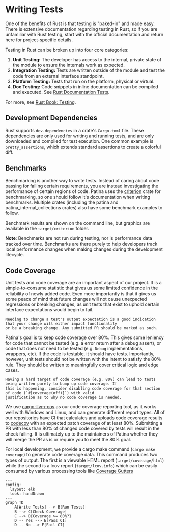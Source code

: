 # Writing Tests

One of the benefits of Rust is that testing is "baked-in" and made easy. There is extensive documentation regarding
testing in Rust, so if you are unfamiliar with Rust testing, start with the official documentation and return here
for project-specific details.

Testing in Rust can be broken up into four core categories:

1. **Unit Testing:** The developer has access to the internal, private state of the module to ensure the internals
   work as expected.
2. **Integration Testing:** Tests are written outside of the module and test the code from an external interface
   standpoint.
3. **Platform Testing:** Tests that run on the platform, physical or virtual.
4. **Doc Testing:** Code snippets in inline documentation can be compiled and executed. See
   [Rust Documentation Tests](https://doc.rust-lang.org/rustdoc/write-documentation/documentation-tests.html).

For more, see [Rust Book: Testing](https://doc.rust-lang.org/rust-by-example/testing.html).

## Development Dependencies

Rust supports `dev-dependencies` in a crate's `Cargo.toml` file. These dependencies are only used for writing and
running tests, and are only downloaded and compiled for test execution. One common example is `pretty_assertions`,
which extends standard assertions to create a colorful diff.

## Benchmarks

Benchmarking is another way to write tests. Instead of caring about code passing for failing certain requirements, you
are instead investigating the performance of certain regions of code. Patina uses the [criterion](https://crates.io/crates/criterion)
crate for benchmarking, so one should follow it's documentation when writing benchmarks. Multiple crates (including the
patina and patina_internal_collections crates) also have some benchmark examples to follow.

Benchmark results are shown on the command line, but graphics are available in the `target/criterion` folder.

**Note**: Benchmarks are not run during testing, nor is performance data tracked over time. Benchmarks are there purely
to help developers track local performance changes when making changes during the development lifecycle.

## Code Coverage

Unit tests and code coverage are an important aspect of our project. It is a simple-to-consume statistic that gives us
some limited confidence in the reliability of newly added code. Even more importantly is that it gives us some peace of
mind that future changes will not cause unexpected regressions or breaking changes, as unit tests that exist to uphold
certain interface expectations would begin to fail.

```admonish note
Needing to change a test's output expectation is a good indication that your change will either impact functionality
or be a breaking change. Any submitted PR should be marked as such.
```

Patina's goal is to keep code coverage over 80%. This gives some leniency for code that cannot be tested (e.g. a error
return after a debug assert), or code that does not need to be tested (e.g. `Debug` implementations, wrappers, etc).
If the code is testable, it should have tests. Importantly, however, unit tests should not be written with the intent
to satisfy the 80% rule. They should be written to meaningfully cover critical logic and edge cases.

```admonish warning
Having a hard target of code coverage (e.g. 80%) can lead to tests being written purely to bump up code coverage. If
this is happening, consider disabling code coverage for that section of code (`#[coverage(off)]`) with valid
justification as to why no code coverage is needed.
```

We use [cargo-llvm-cov](https://github.com/taiki-e/cargo-llvm-cov) as our code coverage reporting tool, as it works
well with Windows and Linux, and can generate different report types. All of our repositories have CI that calculates
and uploads code coverage results to [codecov](https://codecov.io) with an expected patch coverage of at least 80%.
Submitting a PR with less than 80% of changed code covered by tests will result in the check failing. It is ultimately
up to the maintainers of Patina whether they will merge the PR as is or require you to meet the 80% goal.

For local development, we provide a cargo make command (`cargo make coverage`) to generate code coverage data. This
command produces two types of output. The first is a viewable HTML report (`target/coverage/html`) while the second is
a lcov report (`target/lcov.info`) which can be easily consumed by various processing tools like
[Coverage Gutters](https://marketplace.visualstudio.com/items?itemName=ryanluker.vscode-coverage-gutters)

```mermaid
---
config:
  layout: elk
  look: handDrawn
---
graph TD
    A[Write Tests] --> B[Run Tests]
    B --> C[Check Coverage]
    C --> D{Coverage >= 80%?}
    D -- Yes --> E[Pass CI]
    D -- No --> F[Fail CI]
```

